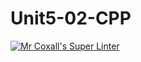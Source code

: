 # Unit5-02-CPP
[![Mr Coxall's Super Linter](https://github.com/ICS3U-Programming-NoahS/Unit5-02-CPP/workflows/Mr%20Coxall's%20Super%20Linter/badge.svg)](https://github.com/ICS3U-Programming-NoahS/Unit5-02-CPP/actions/)
